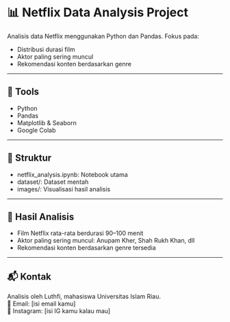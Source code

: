 # 📊 Netflix Data Analysis Project

Analisis data Netflix menggunakan Python dan Pandas. Fokus pada:
- Distribusi durasi film
- Aktor paling sering muncul
- Rekomendasi konten berdasarkan genre

---

## 🔧 Tools
- Python
- Pandas
- Matplotlib & Seaborn
- Google Colab

---

## 📁 Struktur
- netflix_analysis.ipynb: Notebook utama
- dataset/: Dataset mentah
- images/: Visualisasi hasil analisis

---

## 📌 Hasil Analisis
- Film Netflix rata-rata berdurasi 90–100 menit
- Aktor paling sering muncul: Anupam Kher, Shah Rukh Khan, dll
- Rekomendasi konten berdasarkan genre tersedia

---

## 📬 Kontak
Analisis oleh Luthfi, mahasiswa Universitas Islam Riau.  
📧 Email: [isi email kamu]  
📱 Instagram: [isi IG kamu kalau mau]
